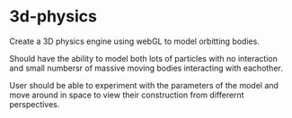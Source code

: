 # 3d-physics

Create a 3D physics engine using webGL to model orbitting bodies.

Should have the ability to model both lots of particles with no interaction and small numbersr of massive moving bodies interacting with eachother.

User should be able to experiment with the parameters of the model and move around in space to view their construction from differernt perspectives.

